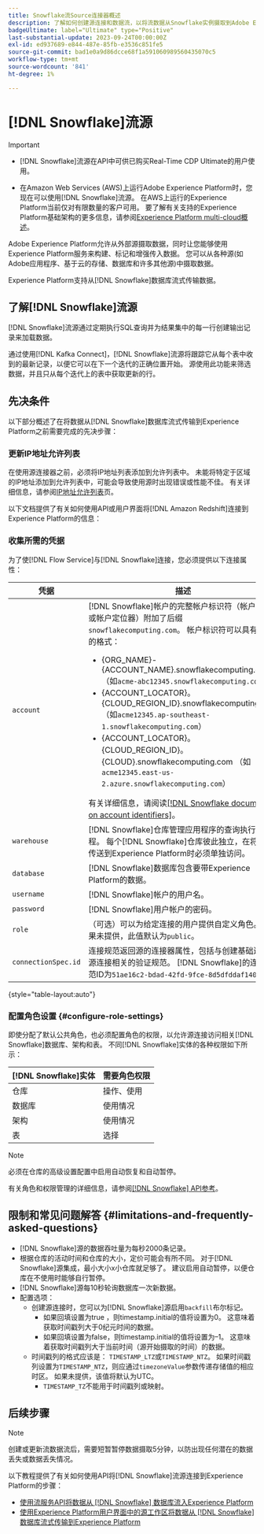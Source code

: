 ```yaml
---
title: Snowflake流Source连接器概述
description: 了解如何创建源连接和数据流，以将流数据从Snowflake实例摄取到Adobe Experience Platform
badgeUltimate: label="Ultimate" type="Positive"
last-substantial-update: 2023-09-24T00:00:00Z
exl-id: ed937689-e844-487e-85fb-e3536c851fe5
source-git-commit: bad1e0a9d86dcce68f1a591060989560435070c5
workflow-type: tm+mt
source-wordcount: '841'
ht-degree: 1%

---
```


# [!DNL Snowflake]流源

>[!IMPORTANT]
>
>* [!DNL Snowflake]流源在API中可供已购买Real-Time CDP Ultimate的用户使用。
>
>* 在Amazon Web Services (AWS)上运行Adobe Experience Platform时，您现在可以使用[!DNL Snowflake]流源。 在AWS上运行的Experience Platform当前仅对有限数量的客户可用。 要了解有关支持的Experience Platform基础架构的更多信息，请参阅[Experience Platform multi-cloud概述](../../../landing/multi-cloud.md)。


Adobe Experience Platform允许从外部源摄取数据，同时让您能够使用Experience Platform服务来构建、标记和增强传入数据。 您可以从各种源(如Adobe应用程序、基于云的存储、数据库和许多其他源)中摄取数据。

Experience Platform支持从[!DNL Snowflake]数据库流式传输数据。

## 了解[!DNL Snowflake]流源

[!DNL Snowflake]流源通过定期执行SQL查询并为结果集中的每一行创建输出记录来加载数据。

通过使用[!DNL Kafka Connect]，[!DNL Snowflake]流源将跟踪它从每个表中收到的最新记录，以便它可以在下一个迭代的正确位置开始。 源使用此功能来筛选数据，并且只从每个迭代上的表中获取更新的行。

## 先决条件

以下部分概述了在将数据从[!DNL Snowflake]数据库流式传输到Experience Platform之前需要完成的先决步骤：

### 更新IP地址允许列表

在使用源连接器之前，必须将IP地址列表添加到允许列表中。 未能将特定于区域的IP地址添加到允许列表中，可能会导致使用源时出现错误或性能不佳。 有关详细信息，请参阅[IP地址允许列表](../../ip-address-allow-list.md#ip-address-allow-list-for-streaming-sources)页。

以下文档提供了有关如何使用API或用户界面将[!DNL Amazon Redshift]连接到Experience Platform的信息：

### 收集所需的凭据

为了使[!DNL Flow Service]与[!DNL Snowflake]连接，您必须提供以下连接属性：

| 凭据 | 描述 |
| --- | --- |
| `account` | [!DNL Snowflake]帐户的完整帐户标识符（帐户名称或帐户定位器）附加了后缀`snowflakecomputing.com`。 帐户标识符可以具有不同的格式： <ul><li>{ORG_NAME}-{ACCOUNT_NAME}.snowflakecomputing.com （如`acme-abc12345.snowflakecomputing.com`）</li><li>{ACCOUNT_LOCATOR}。{CLOUD_REGION_ID}.snowflakecomputing.com （如`acme12345.ap-southeast-1.snowflakecomputing.com`）</li><li>{ACCOUNT_LOCATOR}。{CLOUD_REGION_ID}。{CLOUD}.snowflakecomputing.com （如`acme12345.east-us-2.azure.snowflakecomputing.com`）</li></ul> 有关详细信息，请阅读[[!DNL Snowflake document on account identifiers]](<https://docs.snowflake.com/en/user-guide/admin-account-identifier.html>)。 |
| `warehouse` | [!DNL Snowflake]仓库管理应用程序的查询执行过程。 每个[!DNL Snowflake]仓库彼此独立，在将数据传送到Experience Platform时必须单独访问。 |
| `database` | [!DNL Snowflake]数据库包含要带Experience Platform的数据。 |
| `username` | [!DNL Snowflake]帐户的用户名。 |
| `password` | [!DNL Snowflake]用户帐户的密码。 |
| `role` | （可选）可以为给定连接的用户提供自定义角色。 如果未提供，此值默认为`public`。 |
| `connectionSpec.id` | 连接规范返回源的连接器属性，包括与创建基础连接和源连接相关的验证规范。 [!DNL Snowflake]的连接规范ID为`51ae16c2-bdad-42fd-9fce-8d5dfddaf140`。 |

{style="table-layout:auto"}

### 配置角色设置 {#configure-role-settings}

即使分配了默认公共角色，也必须配置角色的权限，以允许源连接访问相关[!DNL Snowflake]数据库、架构和表。 不同[!DNL Snowflake]实体的各种权限如下所示：

| [!DNL Snowflake]实体 | 需要角色权限 |
| --- | --- |
| 仓库 | 操作、使用 |
| 数据库 | 使用情况 |
| 架构 | 使用情况 |
| 表 | 选择 |

>[!NOTE]
>
>必须在仓库的高级设置配置中启用自动恢复和自动暂停。

有关角色和权限管理的详细信息，请参阅[[!DNL Snowflake] API参考](<https://docs.snowflake.com/en/sql-reference/sql/grant-privilege>)。

## 限制和常见问题解答 {#limitations-and-frequently-asked-questions}

* [!DNL Snowflake]源的数据吞吐量为每秒2000条记录。
* 根据仓库的活动时间和仓库的大小，定价可能会有所不同。 对于[!DNL Snowflake]源集成，最小大小x小仓库就足够了。 建议启用自动暂停，以便仓库在不使用时能够自行暂停。
* [!DNL Snowflake]源每10秒轮询数据库一次新数据。
* 配置选项：
   * 创建源连接时，您可以为[!DNL Snowflake]源启用`backfill`布尔标记。
      * 如果回填设置为true ，则timestamp.initial的值将设置为0。 这意味着获取时间戳列大于0纪元时间的数据。
      * 如果回填设置为false，则timestamp.initial的值将设置为–1。 这意味着获取时间戳列大于当前时间（源开始摄取的时间）的数据。
   * 时间戳列的格式应该是： `TIMESTAMP_LTZ`或`TIMESTAMP_NTZ`。 如果时间戳列设置为`TIMESTAMP_NTZ`，则应通过`timezoneValue`参数传递存储值的相应时区。 如果未提供，该值将默认为UTC。
      * `TIMESTAMP_TZ`不能用于时间戳列或映射。

## 后续步骤

>[!NOTE]
>
>创建或更新流数据流后，需要短暂暂停数据摄取5分钟，以防出现任何潜在的数据丢失或数据丢失情况。

以下教程提供了有关如何使用API将[!DNL Snowflake]流源连接到Experience Platform的步骤：

* [使用流服务API将数据从 [!DNL Snowflake] 数据库流入Experience Platform](../../tutorials/api/create/databases/snowflake-streaming.md)
* [使用Experience Platform用户界面中的源工作区将数据从 [!DNL Snowflake] 数据库流式传输到Experience Platform](../../tutorials/ui/create/databases/snowflake-streaming.md)
